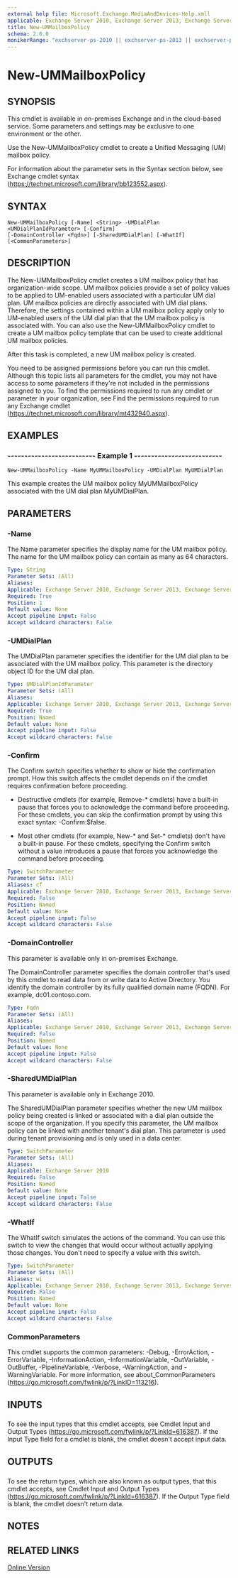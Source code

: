 ```yaml
---
external help file: Microsoft.Exchange.MediaAndDevices-Help.xmll
applicable: Exchange Server 2010, Exchange Server 2013, Exchange Server 2016, Exchange Online
title: New-UMMailboxPolicy
schema: 2.0.0
monikerRange: "exchserver-ps-2010 || exchserver-ps-2013 || exchserver-ps-2016 || exchonline-ps"
---
```


# New-UMMailboxPolicy

## SYNOPSIS
This cmdlet is available in on-premises Exchange and in the cloud-based service. Some parameters and settings may be exclusive to one environment or the other.

Use the New-UMMailboxPolicy cmdlet to create a Unified Messaging (UM) mailbox policy.

For information about the parameter sets in the Syntax section below, see Exchange cmdlet syntax (https://technet.microsoft.com/library/bb123552.aspx).

## SYNTAX

```
New-UMMailboxPolicy [-Name] <String> -UMDialPlan <UMDialPlanIdParameter> [-Confirm] 
[-DomainController <Fqdn>] [-SharedUMDialPlan] [-WhatIf] [<CommonParameters>]
```

## DESCRIPTION
The New-UMMailboxPolicy cmdlet creates a UM mailbox policy that has organization-wide scope. UM mailbox policies provide a set of policy values to be applied to UM-enabled users associated with a particular UM dial plan. UM mailbox policies are directly associated with UM dial plans. Therefore, the settings contained within a UM mailbox policy apply only to UM-enabled users of the UM dial plan that the UM mailbox policy is associated with. You can also use the New-UMMailboxPolicy cmdlet to create a UM mailbox policy template that can be used to create additional UM mailbox policies.

After this task is completed, a new UM mailbox policy is created.

You need to be assigned permissions before you can run this cmdlet. Although this topic lists all parameters for the cmdlet, you may not have access to some parameters if they're not included in the permissions assigned to you. To find the permissions required to run any cmdlet or parameter in your organization, see Find the permissions required to run any Exchange cmdlet (https://technet.microsoft.com/library/mt432940.aspx).

## EXAMPLES

### -------------------------- Example 1 --------------------------
```
New-UMMailboxPolicy -Name MyUMMailboxPolicy -UMDialPlan MyUMDialPlan
```

This example creates the UM mailbox policy MyUMMailboxPolicy associated with the UM dial plan MyUMDialPlan.

## PARAMETERS

### -Name
The Name parameter specifies the display name for the UM mailbox policy. The name for the UM mailbox policy can contain as many as 64 characters.

```yaml
Type: String
Parameter Sets: (All)
Aliases:
Applicable: Exchange Server 2010, Exchange Server 2013, Exchange Server 2016, Exchange Online
Required: True
Position: 1
Default value: None
Accept pipeline input: False
Accept wildcard characters: False
```

### -UMDialPlan
The UMDialPlan parameter specifies the identifier for the UM dial plan to be associated with the UM mailbox policy. This parameter is the directory object ID for the UM dial plan.

```yaml
Type: UMDialPlanIdParameter
Parameter Sets: (All)
Aliases:
Applicable: Exchange Server 2010, Exchange Server 2013, Exchange Server 2016, Exchange Online
Required: True
Position: Named
Default value: None
Accept pipeline input: False
Accept wildcard characters: False
```

### -Confirm
The Confirm switch specifies whether to show or hide the confirmation prompt. How this switch affects the cmdlet depends on if the cmdlet requires confirmation before proceeding.

- Destructive cmdlets (for example, Remove-\* cmdlets) have a built-in pause that forces you to acknowledge the command before proceeding. For these cmdlets, you can skip the confirmation prompt by using this exact syntax: -Confirm:$false.

- Most other cmdlets (for example, New-\* and Set-\* cmdlets) don't have a built-in pause. For these cmdlets, specifying the Confirm switch without a value introduces a pause that forces you acknowledge the command before proceeding.

```yaml
Type: SwitchParameter
Parameter Sets: (All)
Aliases: cf
Applicable: Exchange Server 2010, Exchange Server 2013, Exchange Server 2016, Exchange Online
Required: False
Position: Named
Default value: None
Accept pipeline input: False
Accept wildcard characters: False
```

### -DomainController
This parameter is available only in on-premises Exchange.

The DomainController parameter specifies the domain controller that's used by this cmdlet to read data from or write data to Active Directory. You identify the domain controller by its fully qualified domain name (FQDN). For example, dc01.contoso.com.

```yaml
Type: Fqdn
Parameter Sets: (All)
Aliases:
Applicable: Exchange Server 2010, Exchange Server 2013, Exchange Server 2016
Required: False
Position: Named
Default value: None
Accept pipeline input: False
Accept wildcard characters: False
```

### -SharedUMDialPlan
This parameter is available only in Exchange 2010.

The SharedUMDialPlan parameter specifies whether the new UM mailbox policy being created is linked or associated with a dial plan outside the scope of the organization. If you specify this parameter, the UM mailbox policy can be linked with another tenant's dial plan. This parameter is used during tenant provisioning and is only used in a data center.

```yaml
Type: SwitchParameter
Parameter Sets: (All)
Aliases:
Applicable: Exchange Server 2010
Required: False
Position: Named
Default value: None
Accept pipeline input: False
Accept wildcard characters: False
```

### -WhatIf
The WhatIf switch simulates the actions of the command. You can use this switch to view the changes that would occur without actually applying those changes. You don't need to specify a value with this switch.

```yaml
Type: SwitchParameter
Parameter Sets: (All)
Aliases: wi
Applicable: Exchange Server 2010, Exchange Server 2013, Exchange Server 2016, Exchange Online
Required: False
Position: Named
Default value: None
Accept pipeline input: False
Accept wildcard characters: False
```

### CommonParameters
This cmdlet supports the common parameters: -Debug, -ErrorAction, -ErrorVariable, -InformationAction, -InformationVariable, -OutVariable, -OutBuffer, -PipelineVariable, -Verbose, -WarningAction, and -WarningVariable. For more information, see about_CommonParameters (https://go.microsoft.com/fwlink/p/?LinkID=113216).

## INPUTS

###  
To see the input types that this cmdlet accepts, see Cmdlet Input and Output Types (https://go.microsoft.com/fwlink/p/?LinkId=616387). If the Input Type field for a cmdlet is blank, the cmdlet doesn't accept input data.

## OUTPUTS

###  
To see the return types, which are also known as output types, that this cmdlet accepts, see Cmdlet Input and Output Types (https://go.microsoft.com/fwlink/p/?LinkId=616387). If the Output Type field is blank, the cmdlet doesn't return data.

## NOTES

## RELATED LINKS

[Online Version](https://technet.microsoft.com/library/5c183eda-11e4-4e4e-a43e-7972eb899cec.aspx)
